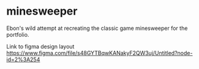 # minesweeper
Ebon's wild attempt at recreating the classic game minesweeper for the portfolio.

Link to figma design layout
https://www.figma.com/file/s48GYTBqwKANakyF2QW3uj/Untitled?node-id=2%3A254
